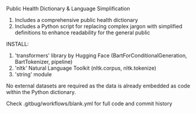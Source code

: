 Public Health Dictionary & Language Simplification 
1. Includes a comprehensive public health dictionary
2. Includes a Python script for replacing complex jargon with simplified definitions to enhance readability for the general public

INSTALL: 
1. 'transformers' library by Hugging Face (BartForConditionalGeneration, BartTokenizer, pipeline)
2. 'nltk' Natural Language Toolkit (nltk.corpus, nltk.tokenize) 
4. 'string' module 

No external datasets are required as the data is already embedded as code within the Python dictionary. 

Check .gitbug/workflows/blank.yml for full code and commit history 

